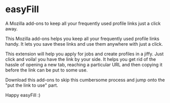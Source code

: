 # easyFill

A Mozilla add-ons to keep all your frequently used profile links just a click away.

This Mozilla add-ons helps you keep all your frequently used profile links handy. It lets you save these links and use them anywhere with just a click.

This extension will help you apply for jobs and create profiles in a jiffy. Just click and voila! you have the link by your side. It helps you get rid of the hassle of opening a new tab, reaching a particular URL and then copying it before the link can be put to some use.

Download this add-ons to skip this cumbersome process and jump onto the "put the link to use" part.

Happy easyFill :)
